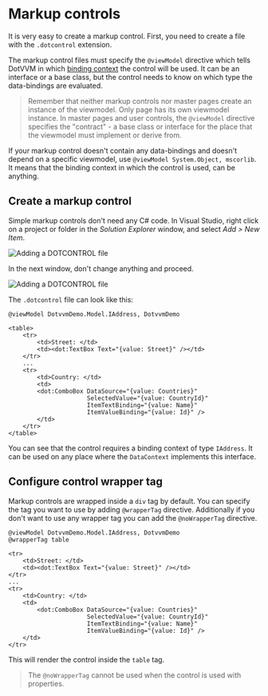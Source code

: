 # Markup controls

It is very easy to create a markup control. First, you need to create a file with the `.dotcontrol` extension.

The markup control files must specify the `@viewModel` directive which tells DotVVM in which [binding context](/docs/tutorials/basics-binding-context/{branch}) the control will be used. It can be an interface or a base class, but the control needs to know on which type the data-bindings are evaluated. 

> Remember that neither markup controls nor master pages create an instance of the viewmodel. Only page has its own viewmodel instance. In master pages and user controls, the `@viewModel` directive specifies the "contract" - a base class or interface for the place that the viewmodel must implement or derive from.  

If your markup control doesn't contain any data-bindings and doesn't depend on a specific viewmodel, use `@viewModel System.Object, mscorlib`. It means that the binding context in which the control is used, can be anything.


## Create a markup control

Simple markup controls don't need any C# code. In Visual Studio, right click on a project or folder in the *Solution Explorer* window, and select *Add > New Item*.

<p><img src="{imageDir}control-development-markup-only-controls-1.png" alt="Adding a DOTCONTROL file" /></p>

In the next window, don't change anything and proceed.

<p><img src="{imageDir}control-development-markup-only-controls-2.png" alt="Adding a DOTCONTROL file" /></p>

The `.dotcontrol` file can look like this:

```DOTHTML
@viewModel DotvvmDemo.Model.IAddress, DotvvmDemo

<table>
    <tr>
        <td>Street: </td>
        <td><dot:TextBox Text="{value: Street}" /></td>
    </tr>
    ...
    <tr>
        <td>Country: </td>
        <td>
        <dot:ComboBox DataSource="{value: Countries}" 
                      SelectedValue="{value: CountryId}" 
                      ItemTextBinding="{value: Name}" 
                      ItemValueBinding="{value: Id}" />
        </td>
    </tr>
</table>
```

You can see that the control requires a binding context of type `IAddress`. It can be used on any place where the `DataContext` implements this interface.

## Configure control wrapper tag

Markup controls are wrapped inside a `div` tag by default. You can specify the tag you want to use by adding `@wrapperTag` directive. Additionally if you don't want to use any wrapper tag you can add the `@noWrapperTag` directive.

```DOTHTML
@viewModel DotvvmDemo.Model.IAddress, DotvvmDemo
@wrapperTag table

<tr>
    <td>Street: </td>
    <td><dot:TextBox Text="{value: Street}" /></td>
</tr>
...
<tr>
    <td>Country: </td>
    <td>
        <dot:ComboBox DataSource="{value: Countries}" 
                      SelectedValue="{value: CountryId}" 
                      ItemTextBinding="{value: Name}" 
                      ItemValueBinding="{value: Id}" />
    </td>
</tr>
```

This will render the control inside the `table` tag.

>The `@noWrapperTag` cannot be used when the control is used with properties.
